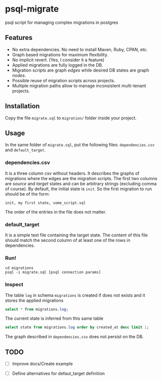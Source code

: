 # psql-migrate
psql script for managing complex migrations in postgres

## Features
- No extra dependencies. No need to install Maven, Ruby, CPAN, etc.
- Graph based migrations for maximum flexibility.
- No implicit revert. (Yes, I consider it a feature)
- Applied migrations are fully logged in the DB.
- Migration scripts are graph *edges* while desired DB states are graph *nodes*.
- Possible reuse of migration scripts across projects.
- Multiple migration paths allow to manage inconsistent multi-tenant projects. 

## Installation

Copy the file `migrate.sql` to `migration/` folder inside your project. 

## Usage

In the same folder of `migrate.sql`, put the following files: `dependencies.csv` and `default_target`. 

### dependencies.csv

It is a three column csv  without headers. It describes the graphs of migrations where the edges are the migration scripts. The first two columns are *source* and *target* states and can be arbitrary strings (excluding comma of course). By default, the initial state is `init`. So the first migration to run should be of the form:

``` csv
init, my first state, some_script.sql
```


The order of the entries in the file does not matter.

### default_target

It is a simple text file containing the target state. The content of this file should match the second column of at least one of the rows in dependencies.

### Run!

``` shell
cd migrations
psql -i migrate.sql [psql connection params]
```

### Inspect
The table `log` in schema `migrations` is created if does not exists and it stores the applied migrations

``` sql
select * from migrations.log;
```

The current state is inferred from this same table

``` sql
select state from migrations.log order by created_at desc limit 1;
```

The graph described in `dependencies.csv` does not persist on the DB.

## TODO

- [ ] Improve docs/Create example

- [ ] Define alternatives for defaut_target definition
